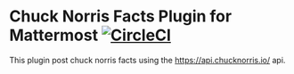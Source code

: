 # Chuck Norris Facts Plugin for Mattermost [![CircleCI](https://circleci.com/gh/cpanato/mattermost-plugin-chucknorris-facts.svg?style=svg)](https://circleci.com/gh/cpanato/mattermost-plugin-chucknorris-facts)

This plugin post chuck norris facts using the https://api.chucknorris.io/ api.

